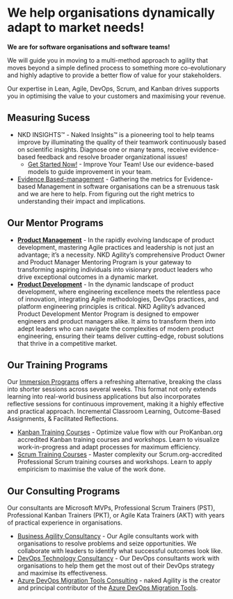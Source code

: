 # We help organisations dynamically adapt to market needs!
**We are for software organisations and software teams!**

We will guide you in moving to a multi-method approach to agility that moves beyond a simple defined process to something more co-evolutionary and highly adaptive to provide a better flow of value for your stakeholders.

Our expertise in Lean, Agile, DevOps, Scrum, and Kanban drives supports you in optimising the value to your customers and maximising your revenue.

## Measuring Sucess 

- NKD INSIGHTS™ - Naked Insights™ is a pioneering tool to help teams improve by illuminating the quality of their teamwork continuously based on scientific insights. Diagnose one or many teams, receive evidence-based feedback and resolve broader organizational issues! 
  - [Get Started Now!](https://questionnaire.nkdagility.com/) - Improve Your Team! Use our evidence-based models to guide improvement in your team.
- [Evidence Based-management](https://nkdagility.com/blog/evidence-based-management-gathering-metrics/) - Gathering the metrics for Evidence-based Management in software organisations can be a strenuous task and we are here to help. From figuring out the right metrics to understanding their impact and implications.

## Our Mentor Programs

- **[Product Management](https://nkdagility.com/global-consultancy-services/product-management-mentor-program/)** - In the rapidly evolving landscape of product development, mastering Agile practices and leadership is not just an advantage; it’s a necessity. NKD Agility’s comprehensive Product Owner and Product Manager Mentoring Program is your gateway to transforming aspiring individuals into visionary product leaders who drive exceptional outcomes in a dynamic market.
- **[Product Development](https://nkdagility.com/global-consultancy-services/product-development-mentoring-program/)** - In the dynamic landscape of product development, where engineering excellence meets the relentless pace of innovation, integrating Agile methodologies, DevOps practices, and platform engineering principles is critical. NKD Agility’s advanced Product Development Mentor Program is designed to empower engineers and product managers alike. It aims to transform them into adept leaders who can navigate the complexities of modern product engineering, ensuring their teams deliver cutting-edge, robust solutions that thrive in a competitive market.

## Our Training Programs

Our [Immersion Programs](https://nkdagility.com/training-courses/learning-experiences/immersive-learning-experience/) offers a refreshing alternative, breaking the class into shorter sessions across several weeks. This format not only extends learning into real-world business applications but also incorporates reflective sessions for continuous improvement, making it a highly effective and practical approach. Incremental Classroom Learning, Outcome-Based Assignments, & Facilitated Reflections.

- [Kanban Training Courses](https://nkdagility.com/training-courses/kanban-training-courses/) - Optimize value flow with our ProKanban.org accredited Kanban training courses and workshops. Learn to visualize work-in-progress and adapt processes for maximum efficiency.
- [Scrum Training Courses](https://nkdagility.com/training-courses/scrum-training-courses/) - Master complexity our Scrum.org-accredited Professional Scrum training courses and workshops. Learn to apply empiricism to maximise the value of the work done.

## Our Consulting Programs

Our consultants are Microsoft MVPs, Professional Scrum Trainers (PST), Professional Kanban Trainers (PKT), or Agile Kata Trainers (AKT) with years of practical experience in organisations.

- [Business Agility Consultancy](https://nkdagility.com/global-consultancy-services/lean-agile-consultancy/) - Our Agile consultants work with organisations to resolve problems and seize opportunities. We collaborate with leaders to identify what successful outcomes look like.
- [DevOps Technology Consultancy](https://nkdagility.com/global-consultancy-services/devops-technology-consultancy/) - Our DevOps consultants work with organisations to help them get the most out of their DevOps strategy and maximise its effectiveness.
- [Azure DevOps Migration Tools Consulting](https://nkdagility.com/global-consultancy-services/devops-technology-consultancy/azure-devops-migration-tools-consulting/) - naked Agility is the creator and principal contributor of the [Azure DevOps Migration Tools](https://marketplace.visualstudio.com/items?itemName=nkdagility.vsts-sync-migration). 
